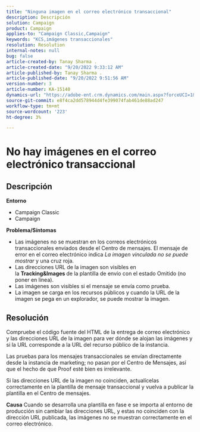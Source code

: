 ```yaml
---
title: "Ninguna imagen en el correo electrónico transaccional"
description: Descripción
solution: Campaign
product: Campaign
applies-to: "Campaign Classic,Campaign"
keywords: "KCS,imágenes transaccionales"
resolution: Resolution
internal-notes: null
bug: false
article-created-by: Tanay Sharma .
article-created-date: "9/20/2022 9:33:12 AM"
article-published-by: Tanay Sharma .
article-published-date: "9/20/2022 9:51:56 AM"
version-number: 3
article-number: KA-15140
dynamics-url: "https://adobe-ent.crm.dynamics.com/main.aspx?forceUCI=1&pagetype=entityrecord&etn=knowledgearticle&id=961ae13a-c738-ed11-9db1-002248086735"
source-git-commit: e8f4ca2dd578944d4fe399074fab461de88ad247
workflow-type: tm+mt
source-wordcount: '223'
ht-degree: 3%

---
```


# No hay imágenes en el correo electrónico transaccional

## Descripción

<b>Entorno</b>
- Campaign Classic
- Campaign



<b>Problema/Síntomas</b>
- Las imágenes no se muestran en los correos electrónicos transaccionales enviados desde el Centro de mensajes. El mensaje de error en el correo electrónico indica *La imagen vinculada no se puede mostrar* y una cruz roja.
- Las direcciones URL de la imagen son visibles en la <b>Tracking&amp;Images </b>de la plantilla de envío con el estado Omitido (no poner en línea).
- Las imágenes son visibles si el mensaje se envía como prueba.
- La imagen se carga en los recursos públicos y cuando la URL de la imagen se pega en un explorador, se puede mostrar la imagen.



## Resolución






Compruebe el código fuente del HTML de la entrega de correo electrónico y las direcciones URL de la imagen para ver dónde se alojan las imágenes y si la URL corresponde a la URL del recurso público de la instancia.



Las pruebas para los mensajes transaccionales se envían directamente desde la instancia de marketing; no pasan por el Centro de Mensajes, así que el hecho de que Proof esté bien es irrelevante.



Si las direcciones URL de la imagen no coinciden, actualícelas correctamente en la plantilla de mensaje transaccional y vuelva a publicar la plantilla en el Centro de mensajes.


<b>Causa</b>
Cuando se desarrolla una plantilla en fase e se importa al entorno de producción sin cambiar las direcciones URL, y estas no coinciden con la dirección URL publicada, las imágenes no se muestran correctamente en el correo electrónico.




